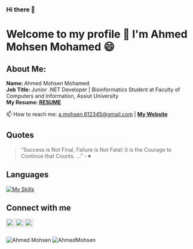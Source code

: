 ### Hi there 👋

<!--
**AhmedMohsen/AhmedMohsen** is a ✨ _special_ ✨ repository because its `README.md` (this file) appears on your GitHub profile.

Here are some ideas to get you started:

- 🔭 I’m currently working on ...
- 🌱 I’m currently learning ...
- 👯 I’m looking to collaborate on ...
- 🤔 I’m looking for help with ...
- 💬 Ask me about ...
- 📫 How to reach me: ...
- 😄 Pronouns: ...
- ⚡ Fun fact: ...
-->
# Welcome to my profile 👋 I'm Ahmed Mohsen Mohamed 😄

## About Me:
  <b> Name: </b> Ahmed Mohsen Mohamed  </br>
  <b> Job Title: </b> Junior .NET Developer | Bioinformatics Student at Faculty of Computers and Information, Assiut University </br>
  <b>My Resume: <a href="" target="_blank">RESUME</a></b>
  </br>

📫 How to reach me: a.mohsen.612345@gmail.com | <a href="https://ahmedmohsen74.github.io/A.Mohsen-portofolio/" target="_blank"><b>My Website</b></a>

Quotes
-----
> “Success is Not Final, Failure is Not Fatal: it is the Courage to Continue that Counts. ...” - `♥️`

Languages
-----
[![My Skills](https://skills.thijs.gg/icons?i=c,cpp,cs,r,py,js,html,css,matlab,java,dart)](https://skills.thijs.gg)


Connect with me 
-----------------------------------------------------
[<img align="left" width="22px" src="https://www.svgrepo.com/show/157006/linkedin.svg" />][linkedin]
[<img align="left" width="22px" src="https://www.svgrepo.com/show/349563/whatsapp.svg" />][whatsapp]
[<img align="left" width="22px" src="https://www.svgrepo.com/show/157810/facebook.svg" />][facebook]



[facebook]: https://www.facebook.com/A.Mohsen74/
[linkedin]: https://www.linkedin.com/in/ahmed-mohsen-a47197213/
[whatsapp]: https://wa.me/+201094245097
[My_Website]: https://ahmedmohsen74.github.io/A.Mohsen-portofolio/

<br>
<br>

<img src="https://github-readme-stats.vercel.app/api?username=ahmedmohsen74&theme=discord_old_blurple" alt="Ahmed Mohsen" align="left" 
alt="AhmedMohsen" align="left"/> <img src="https://github-readme-stats.vercel.app/api/top-langs?username=ahmedmohsen74&show_icons=true&locale=en&layout=compact&bg_color=0D1117&hide_border=true&theme=algolia " alt="AhmedMohsen"/>
<br>


<img src="https://user-images.githubusercontent.com/59246305/191567487-0c6fb2ed-e5ef-495d-9dd2-cbeabb35d703.gif" width="1100" height="4">

